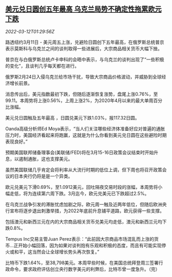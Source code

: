 <!--1647048663000-->
[美元兑日圆创五年最高 乌克兰局势不确定性拖累欧元下跌](https://cn.reuters.com/article/global-fx-market-ny-0312-idCNKCS2L901W)
------

<div><i>2022-03-12T01:29:56Z</i></div><p>路透纽约3月11日 - 美元周五上涨，兑避险日圆创下五年最高，在俄罗斯总统普京表示莫斯科与乌克兰之间的谈判取得一些进展后，大宗商品相关货币大幅下挫。</p><p>普京在与白俄罗斯总统卢卡申科的会晤中表示，与乌克兰的谈判出现了“一些积极的变化”，且谈判几乎每天都在进行。</p><p>俄罗斯2月24日入侵乌克兰给市场干扰，导致大宗商品价格波动，并威胁到全球经济增长前景。</p><p>消息传出后，美元指数最初下跌，但随后逐渐恢复涨势，盘尾上涨0.76%，至99.11。本周势将上涨0.56%，上周上涨2%，为2020年4月以来的最大单周百分比涨幅。</p><p>美元兑日圆触及五年最高 ，日圆兑美元下跌1.03%，报117.32日圆。</p><p>Oanda高级分析师Ed Moya表示，“当人们关注哪些经济体准备好应对普遍的通胀压力时，美国经济看起来将跑赢，这就是为什么你看到美元兑日圆在这些避险时期表现良好。”</p><p>预期美国联邦储备理事会(美联储/FED)将在3月15-16日政策会议结束时开始升息，以遏制通胀，这也支撑美元。</p><p>虽然美国联储几乎肯定会将利率从大流行时期的低位上调，但下周也将召开政策会议的日本央行仍将是是一个异类。</p><p>欧元兑美元下滑0.69%，至1.0912美元，回吐隔夜交易时段的涨幅，本周势将小幅走低，将为连续第六周下跌。3月迄今，欧元兑美元已下跌超过2.5%。</p><p>在乌克兰战争引发的滞胀忧虑加剧之际，欧元周一触及近两年低位，但随后欧洲央行宣布将逐步退出刺激举措，为2022年底前升息铺平道路，欧元获得一些支撑。</p><p>包括澳元和新西兰元在内的大宗商品相关货币兑美元均走低，澳元和新西兰元均下跌0.8%。</p><p>Tempus Inc交易主管Juan Perez表示：“此前因大宗商品市场混乱而上涨的货币…正开始小幅回落，因为如果对谈判抱有乐观和积极的态度，而且有可能实现停火或和平，这当然会让全球增长势头再次恢复。”</p><p>比特币下跌1.64%，至38,798美元。本周早些时候，在美国总统拜登周三签署行政命令，要求政府评估创立央行数字美元的利弊后，比特币曾一度急升。（完）</p>
